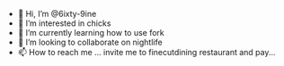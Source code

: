 - 👋 Hi, I’m @6ixty-9ine
- 👀 I’m interested in chicks
- 🌱 I’m currently learning how to use fork
- 💞️ I’m looking to collaborate on nightlife
- 📫 How to reach me ... invite me to finecutdining restaurant and pay...

<!---
6ixty-9ine/6ixty-9ine is a ✨ special ✨ repository because its `README.md` (this file) appears on your GitHub profile.
You can click the Preview link to take a look at your changes.
--->
